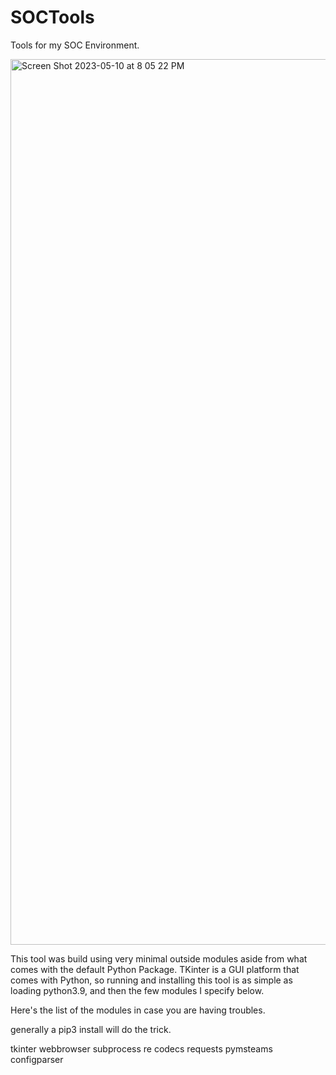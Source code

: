 # SOCTools
Tools for my SOC Environment.

<img width="1417" alt="Screen Shot 2023-05-10 at 8 05 22 PM" src="https://github.com/MarstotheBars/SOCTools/assets/49597642/4c72b118-a4b8-428a-a2f8-dfecb4b6e516">

This tool was build using very minimal outside modules aside from what comes with the default Python Package. TKinter is a GUI platform that comes with Python, so running and installing this tool is as simple as loading python3.9, and then the few modules I specify below.

Here's the list of the modules in case you are having troubles.

generally a pip3 install <module> will do the trick.
 

tkinter
webbrowser
subprocess 
re
codecs
requests
pymsteams
configparser

 
